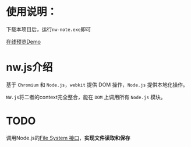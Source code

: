 # 使用说明：

下载本项目后，运行`nw-note.exe`即可  

[在线预览Demo](http://samciu.github.io/note/)  

# nw.js介绍
基于 `Chromium` 和 `Node.js`，`webkit` 提供 DOM 操作，`Node.js` 提供本地化操作。  

`NW.js`将二者的context完全整合，能在 `DOM` 上调用所有 `Node.js` 模块。

# TODO
调用Node.js的[File System 接口](https://nodejs.org/api/fs.html)，**实现文件读取和保存**
